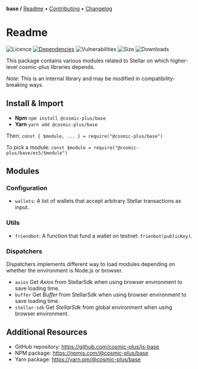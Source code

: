 **base /**
[Readme](https://cosmic.plus/#view:js-base)
• [Contributing](https://cosmic.plus/#view:js-base/CONTRIBUTING)
• [Changelog](https://cosmic.plus/#view:js-base/CHANGELOG)

# Readme

![Licence](https://img.shields.io/github/license/cosmic-plus/js-base.svg)
[![Dependencies](https://david-dm.org/cosmic-plus/js-base/status.svg)](https://david-dm.org/cosmic-plus/js-base)
![Vulnerabilities](https://img.shields.io/snyk/vulnerabilities/npm/@cosmic-plus/base.svg)
![Size](https://img.shields.io/bundlephobia/minzip/@cosmic-plus/base.svg)
![Downloads](https://img.shields.io/npm/dt/@cosmic-plus/base.svg)

This package contains various modules related to Stellar on which higher-level
cosmic-plus libraries depends.

_Note:_ This is an internal library and may be modified in
compatibility-breaking ways.

## Install & Import

- **Npm** `npm install @cosmic-plus/base`
- **Yarn** `yarn add @cosmic-plus/base`

Then: `const { $module, ... } = require("@cosmic-plus/base")`

To pick a module: `const $module = require("@cosmic-plus/base/es5/$module")`

## Modules

### Configuration

- `wallets`: A list of wallets that accept arbitrary Stellar transactions as
  input.

### Utils

- `friendbot`: A function that fund a wallet on testnet: `frienbot(publicKey)`.

### Dispatchers

Dispatchers implements different way to load modules depending on whether the
environment is Node.js or browser.

- `axios` Get _Axios_ from StellarSdk when using browser environment to save
  loading time.
- `buffer` Get _Buffer_ from StellarSdk when using browser environment to save
  loading time.
- `stellar-sdk` Get _StellarSdk_ from global environment when using browser
  environment.

## Additional Resources

- GitHub repository: https://github.com/cosmic-plus/js-base
- NPM package: https://npmjs.com/@cosmic-plus/base
- Yarn package: https://yarn.pm/@cosmic-plus/base
